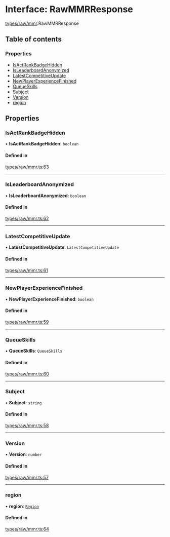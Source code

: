 # Interface: RawMMRResponse

[types/raw/mmr](../modules/types_raw_mmr.md).RawMMRResponse

## Table of contents

### Properties

- [IsActRankBadgeHidden](types_raw_mmr.RawMMRResponse.md#isactrankbadgehidden)
- [IsLeaderboardAnonymized](types_raw_mmr.RawMMRResponse.md#isleaderboardanonymized)
- [LatestCompetitiveUpdate](types_raw_mmr.RawMMRResponse.md#latestcompetitiveupdate)
- [NewPlayerExperienceFinished](types_raw_mmr.RawMMRResponse.md#newplayerexperiencefinished)
- [QueueSkills](types_raw_mmr.RawMMRResponse.md#queueskills)
- [Subject](types_raw_mmr.RawMMRResponse.md#subject)
- [Version](types_raw_mmr.RawMMRResponse.md#version)
- [region](types_raw_mmr.RawMMRResponse.md#region)

## Properties

### IsActRankBadgeHidden

• **IsActRankBadgeHidden**: `boolean`

#### Defined in

[types/raw/mmr.ts:63](https://github.com/jameslinimk/unofficial-valorant-api/blob/2dbdb4a/package/src/types/raw/mmr.ts#L63)

___

### IsLeaderboardAnonymized

• **IsLeaderboardAnonymized**: `boolean`

#### Defined in

[types/raw/mmr.ts:62](https://github.com/jameslinimk/unofficial-valorant-api/blob/2dbdb4a/package/src/types/raw/mmr.ts#L62)

___

### LatestCompetitiveUpdate

• **LatestCompetitiveUpdate**: `LatestCompetitiveUpdate`

#### Defined in

[types/raw/mmr.ts:61](https://github.com/jameslinimk/unofficial-valorant-api/blob/2dbdb4a/package/src/types/raw/mmr.ts#L61)

___

### NewPlayerExperienceFinished

• **NewPlayerExperienceFinished**: `boolean`

#### Defined in

[types/raw/mmr.ts:59](https://github.com/jameslinimk/unofficial-valorant-api/blob/2dbdb4a/package/src/types/raw/mmr.ts#L59)

___

### QueueSkills

• **QueueSkills**: `QueueSkills`

#### Defined in

[types/raw/mmr.ts:60](https://github.com/jameslinimk/unofficial-valorant-api/blob/2dbdb4a/package/src/types/raw/mmr.ts#L60)

___

### Subject

• **Subject**: `string`

#### Defined in

[types/raw/mmr.ts:58](https://github.com/jameslinimk/unofficial-valorant-api/blob/2dbdb4a/package/src/types/raw/mmr.ts#L58)

___

### Version

• **Version**: `number`

#### Defined in

[types/raw/mmr.ts:57](https://github.com/jameslinimk/unofficial-valorant-api/blob/2dbdb4a/package/src/types/raw/mmr.ts#L57)

___

### region

• **region**: [`Region`](../modules/types_general.md#region)

#### Defined in

[types/raw/mmr.ts:64](https://github.com/jameslinimk/unofficial-valorant-api/blob/2dbdb4a/package/src/types/raw/mmr.ts#L64)
